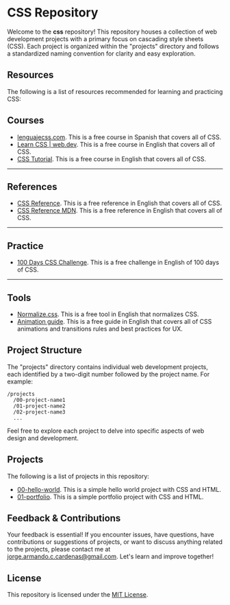 # CSS Repository

Welcome to the **css** repository! This repository houses a collection of web development projects with a primary focus on cascading style sheets (CSS). Each project is organized within the "projects" directory and follows a standardized naming convention for clarity and easy exploration.

## Resources

The following is a list of resources recommended for learning and practicing CSS:

**Courses**
---
- [lenguajecss.com](https://lenguajecss.com/). This is a free course in Spanish that covers all of CSS.
- [Learn CSS | web.dev](https://web.dev/learn/css/). This is a free course in English that covers all of CSS.
- [CSS Tutorial](https://www.scaler.com/topics/css/). This is a free course in English that covers all of CSS.
---
**References**
---
- [CSS Reference](https://cssreference.io/). This is a free reference in English that covers all of CSS.
- [CSS Reference MDN](https://developer.mozilla.org/en-US/docs/Web/CSS/Reference). This is a free reference in English that covers all of CSS.
---
**Practice**
---
- [100 Days CSS Challenge](https://100dayscss.com/). This is a free challenge in English of 100 days of CSS.
---
**Tools**
---
- [Normalize.css](https://necolas.github.io/normalize.css/). This is a free tool in English that normalizes CSS.
- [Animation guide](https://uxdesign.cc/the-ultimate-guide-to-proper-use-of-animation-in-ux-10bd98614fa9). This is a free guide in English that covers all of CSS animations and transitions rules and best practices for UX.

## Project Structure

The "projects" directory contains individual web development projects, each identified by a two-digit number followed by the project name. For example:

```
/projects
  /00-project-name1
  /01-project-name2
  /02-project-name3
  ...
```

Feel free to explore each project to delve into specific aspects of web design and development.

## Projects

The following is a list of projects in this repository:

- [00-hello-world](projects/00-hello-world/README.md). This is a simple hello world project with CSS and HTML.
- [01-portfolio](projects/01-portfolio/README.md). This is a simple portfolio project with CSS and HTML.

## Feedback & Contributions

Your feedback is essential! If you encounter issues, have questions, have contributions or suggestions of projects, or want to discuss anything related to the projects, please contact me at [jorge.armando.c.cardenas@gmail.com](mailto:jorge.armando.c.cardenas@gmail.com). Let's learn and improve together!

## License

This repository is licensed under the [MIT License](LICENSE).
